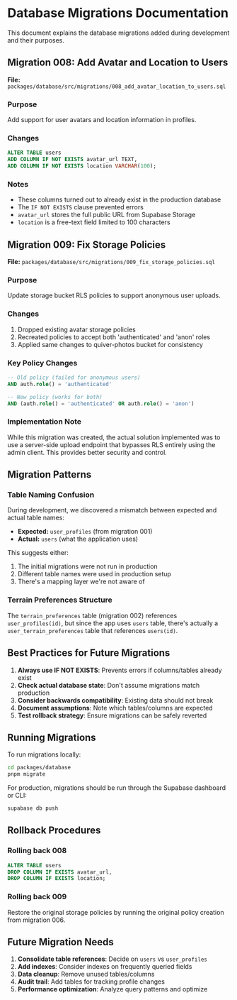 # Database Migrations Documentation

This document explains the database migrations added during development and their purposes.

## Migration 008: Add Avatar and Location to Users

**File:** `packages/database/src/migrations/008_add_avatar_location_to_users.sql`

### Purpose
Add support for user avatars and location information in profiles.

### Changes
```sql
ALTER TABLE users 
ADD COLUMN IF NOT EXISTS avatar_url TEXT,
ADD COLUMN IF NOT EXISTS location VARCHAR(100);
```

### Notes
- These columns turned out to already exist in the production database
- The `IF NOT EXISTS` clause prevented errors
- `avatar_url` stores the full public URL from Supabase Storage
- `location` is a free-text field limited to 100 characters

## Migration 009: Fix Storage Policies

**File:** `packages/database/src/migrations/009_fix_storage_policies.sql`

### Purpose
Update storage bucket RLS policies to support anonymous user uploads.

### Changes
1. Dropped existing avatar storage policies
2. Recreated policies to accept both 'authenticated' and 'anon' roles
3. Applied same changes to quiver-photos bucket for consistency

### Key Policy Changes
```sql
-- Old policy (failed for anonymous users)
AND auth.role() = 'authenticated'

-- New policy (works for both)
AND (auth.role() = 'authenticated' OR auth.role() = 'anon')
```

### Implementation Note
While this migration was created, the actual solution implemented was to use a server-side upload endpoint that bypasses RLS entirely using the admin client. This provides better security and control.

## Migration Patterns

### Table Naming Confusion
During development, we discovered a mismatch between expected and actual table names:
- **Expected:** `user_profiles` (from migration 001)
- **Actual:** `users` (what the application uses)

This suggests either:
1. The initial migrations were not run in production
2. Different table names were used in production setup
3. There's a mapping layer we're not aware of

### Terrain Preferences Structure
The `terrain_preferences` table (migration 002) references `user_profiles(id)`, but since the app uses `users` table, there's actually a `user_terrain_preferences` table that references `users(id)`.

## Best Practices for Future Migrations

1. **Always use IF NOT EXISTS**: Prevents errors if columns/tables already exist
2. **Check actual database state**: Don't assume migrations match production
3. **Consider backwards compatibility**: Existing data should not break
4. **Document assumptions**: Note which tables/columns are expected
5. **Test rollback strategy**: Ensure migrations can be safely reverted

## Running Migrations

To run migrations locally:
```bash
cd packages/database
pnpm migrate
```

For production, migrations should be run through the Supabase dashboard or CLI:
```bash
supabase db push
```

## Rollback Procedures

### Rolling back 008
```sql
ALTER TABLE users 
DROP COLUMN IF EXISTS avatar_url,
DROP COLUMN IF EXISTS location;
```

### Rolling back 009
Restore the original storage policies by running the original policy creation from migration 006.

## Future Migration Needs

1. **Consolidate table references**: Decide on `users` vs `user_profiles`
2. **Add indexes**: Consider indexes on frequently queried fields
3. **Data cleanup**: Remove unused tables/columns
4. **Audit trail**: Add tables for tracking profile changes
5. **Performance optimization**: Analyze query patterns and optimize